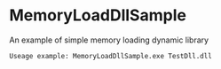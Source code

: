 # MemoryLoadDllSample

An example of simple memory loading dynamic library

```
Useage example: MemoryLoadDllSample.exe TestDll.dll
```

